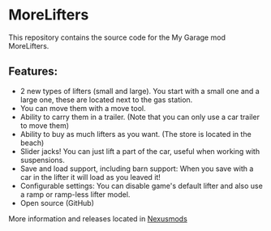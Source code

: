 # MoreLifters
This repository contains the source code for the My Garage mod MoreLifters. 

## Features:
- 2 new types of lifters (small and large). You start with a small one and a large one, these are located next to the gas station.
- You can move them with a move tool.
- Ability to carry them in a trailer. (Note that you can only use a car trailer to move them)
- Ability to buy as much lifters as you want. (The store is located in the beach)
- Slider jacks! You can just lift a part of the car, useful when working with suspensions.
- Save and load support, including barn support: When you save with a car in the lifter it will load as you leaved it!
- Configurable settings: You can disable game's default lifter and also use a ramp or ramp-less lifter model.
- Open source (GitHub)

More information and releases located in [Nexusmods](https://www.nexusmods.com/mygarage/mods/4)
